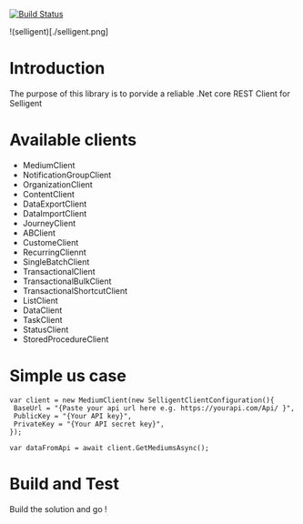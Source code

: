 
[![Build Status](https://dev.azure.com/NGPA/NGPA%20Devops/_apis/build/status/Ngpa.Selligent?branchName=master)](https://dev.azure.com/NGPA/NGPA%20Devops/_build/latest?definitionId=23&branchName=master)

!(selligent)[./selligent.png]

# Introduction

The purpose of this library is to porvide a reliable .Net core REST Client for Selligent

# Available clients

- MediumClient
- NotificationGroupClient
- OrganizationClient
- ContentClient
- DataExportClient
- DataImportClient
- JourneyClient
- ABClient
- CustomeClient
- RecurringCliennt
- SingleBatchClient
- TransactionalClient
- TransactionalBulkClient
- TransactionalShortcutClient
- ListClient
- DataClient
- TaskClient
- StatusClient
- StoredProcedureClient

# Simple us case

```CSharp
var client = new MediumClient(new SelligentClientConfiguration(){
 BaseUrl = "{Paste your api url here e.g. https://yourapi.com/Api/ }",
 PublicKey = "{Your API key}",
 PrivateKey = "{Your API secret key}",
});

var dataFromApi = await client.GetMediumsAsync();

```

# Build and Test

Build the solution and go !